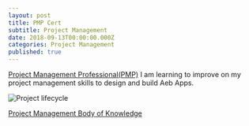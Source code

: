 ```yaml
---
layout: post
title: PMP Cert
subtitle: Project Management
date: 2018-09-13T00:00:00.000Z
categories: Project Management
published: true
---
```


[Project Management Professional(PMP)](https://www.pmi.org/certifications/types/project-management-pmp) I am learning to improve on my project management skills to design and build Aeb Apps.

![Project lifecycle](https://www.google.com/url?sa=i&rct=j&q=&esrc=s&source=images&cd=&cad=rja&uact=8&ved=2ahUKEwj7uLS51LjdAhVDXMAKHS2LBhEQjRx6BAgBEAU&url=http%3A%2F%2Flifestylistadvisory.info%2F32-project-management-life-cycle-allowed%2Fproject-management-life-cycle-lifecycle-useful-also%2F&psig=AOvVaw287xb8j9VqNPOOFESA9o2D&ust=1536951275788361)

[Project Management Body of Knowledge](https://g.co/kgs/ziC8gz)
